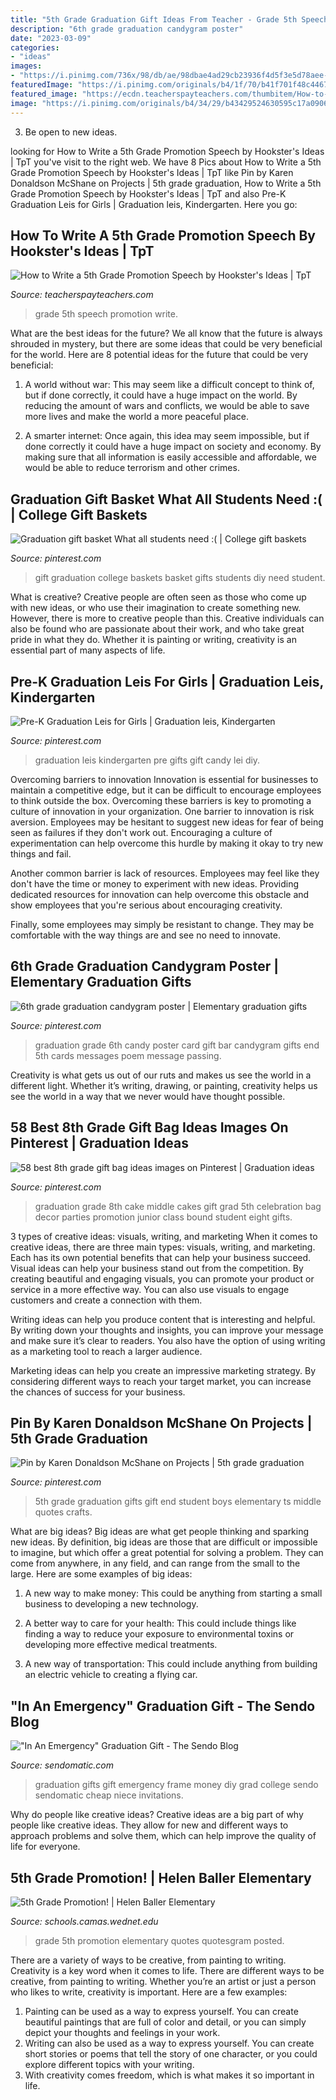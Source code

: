 ```yaml
---
title: "5th Grade Graduation Gift Ideas From Teacher - Grade 5th Speech Promotion Write"
description: "6th grade graduation candygram poster"
date: "2023-03-09"
categories:
- "ideas"
images:
- "https://i.pinimg.com/736x/98/db/ae/98dbae4ad29cb23936f4d5f3e5d78aee--graduation--eight-grade-graduation-party-ideas.jpg"
featuredImage: "https://i.pinimg.com/originals/b4/1f/70/b41f701f48c4467b9ca07fec95ccfc35.jpg"
featured_image: "https://ecdn.teacherspayteachers.com/thumbitem/How-to-Write-a-5th-Grade-Promotion-Speech-1476671062/original-197699-2.jpg"
image: "https://i.pinimg.com/originals/b4/34/29/b43429524630595c17a0906fbb13947f.jpg"
---
```



3. Be open to new ideas.

	

		
looking for How to Write a 5th Grade Promotion Speech by Hookster&#039;s Ideas | TpT you've visit to the right web. We have 8 Pics about How to Write a 5th Grade Promotion Speech by Hookster&#039;s Ideas | TpT like Pin by Karen Donaldson McShane on Projects | 5th grade graduation, How to Write a 5th Grade Promotion Speech by Hookster&#039;s Ideas | TpT and also Pre-K Graduation Leis for Girls | Graduation leis, Kindergarten. Here you go:
		
    
## How To Write A 5th Grade Promotion Speech By Hookster&#039;s Ideas | TpT

<img loading=lazy src="https://ecdn.teacherspayteachers.com/thumbitem/How-to-Write-a-5th-Grade-Promotion-Speech-1476671062/original-197699-2.jpg" onerror="this.onerror=null;this.src='https://tse3.mm.bing.net/th?id=OIP.-hbuyQ91xzZ9HapDSg1EbwAAAA&amp;pid=15.1';" alt="How to Write a 5th Grade Promotion Speech by Hookster&#039;s Ideas | TpT">

_Source: teacherspayteachers.com_

>grade 5th speech promotion write. 

	

What are the best ideas for the future?
We all know that the future is always shrouded in mystery, but there are some ideas that could be very beneficial for the world. Here are 8 potential ideas for the future that could be very beneficial:
1. A world without war: This may seem like a difficult concept to think of, but if done correctly, it could have a huge impact on the world. By reducing the amount of wars and conflicts, we would be able to save more lives and make the world a more peaceful place.

2. A smarter internet: Once again, this idea may seem impossible, but if done correctly it could have a huge impact on society and economy. By making sure that all information is easily accessible and affordable, we would be able to reduce terrorism and other crimes.


    
## Graduation Gift Basket What All Students Need :( | College Gift Baskets

<img loading=lazy src="https://i.pinimg.com/originals/22/e2/4f/22e24f72d0d67d964bc1fe92864c18ae.jpg" onerror="this.onerror=null;this.src='https://tse2.mm.bing.net/th?id=OIP.nd0pTMEh6NiotMfGvsqvBAHaJ6&amp;pid=15.1';" alt="Graduation gift basket What all students need :( | College gift baskets">

_Source: pinterest.com_

>gift graduation college baskets basket gifts students diy need student. 

	

What is creative?
Creative people are often seen as those who come up with new ideas, or who use their imagination to create something new. However, there is more to creative people than this. Creative individuals can also be found who are passionate about their work, and who take great pride in what they do. Whether it is painting or writing, creativity is an essential part of many aspects of life.

    
## Pre-K Graduation Leis For Girls | Graduation Leis, Kindergarten

<img loading=lazy src="https://i.pinimg.com/originals/b4/1f/70/b41f701f48c4467b9ca07fec95ccfc35.jpg" onerror="this.onerror=null;this.src='https://tse1.mm.bing.net/th?id=OIP.01PihtBhuDvG22QZwKY9twHaJ4&amp;pid=15.1';" alt="Pre-K Graduation Leis for Girls | Graduation leis, Kindergarten">

_Source: pinterest.com_

>graduation leis kindergarten pre gifts gift candy lei diy. 

	

Overcoming barriers to innovation
Innovation is essential for businesses to maintain a competitive edge, but it can be difficult to encourage employees to think outside the box. Overcoming these barriers is key to promoting a culture of innovation in your organization.
One barrier to innovation is risk aversion. Employees may be hesitant to suggest new ideas for fear of being seen as failures if they don't work out. Encouraging a culture of experimentation can help overcome this hurdle by making it okay to try new things and fail.

Another common barrier is lack of resources. Employees may feel like they don't have the time or money to experiment with new ideas. Providing dedicated resources for innovation can help overcome this obstacle and show employees that you're serious about encouraging creativity.

Finally, some employees may simply be resistant to change. They may be comfortable with the way things are and see no need to innovate.

    
## 6th Grade Graduation Candygram Poster | Elementary Graduation Gifts

<img loading=lazy src="https://i.pinimg.com/736x/de/fc/21/defc2107d86a01c91ad256b254379df7.jpg" onerror="this.onerror=null;this.src='https://tse4.mm.bing.net/th?id=OIP.ujJEVmJZJQVq-RxRqA2C7AHaJ3&amp;pid=15.1';" alt="6th grade graduation candygram poster | Elementary graduation gifts">

_Source: pinterest.com_

>graduation grade 6th candy poster card gift bar candygram gifts end 5th cards messages poem message passing. 

	

Creativity is what gets us out of our ruts and makes us see the world in a different light. Whether it’s writing, drawing, or painting, creativity helps us see the world in a way that we never would have thought possible.

    
## 58 Best 8th Grade Gift Bag Ideas Images On Pinterest | Graduation Ideas

<img loading=lazy src="https://i.pinimg.com/736x/98/db/ae/98dbae4ad29cb23936f4d5f3e5d78aee--graduation--eight-grade-graduation-party-ideas.jpg" onerror="this.onerror=null;this.src='https://tse4.mm.bing.net/th?id=OIP.RWKkB8sgKU5XIEWC60mzcQHaJ4&amp;pid=15.1';" alt="58 best 8th grade gift bag ideas images on Pinterest | Graduation ideas">

_Source: pinterest.com_

>graduation grade 8th cake middle cakes gift grad 5th celebration bag decor parties promotion junior class bound student eight gifts. 

	

3 types of creative ideas: visuals, writing, and marketing
When it comes to creative ideas, there are three main types: visuals, writing, and marketing. Each has its own potential benefits that can help your business succeed.
Visual ideas can help your business stand out from the competition. By creating beautiful and engaging visuals, you can promote your product or service in a more effective way. You can also use visuals to engage customers and create a connection with them.

Writing ideas can help you produce content that is interesting and helpful. By writing down your thoughts and insights, you can improve your message and make sure it’s clear to readers. You also have the option of using writing as a marketing tool to reach a larger audience.

Marketing ideas can help you create an impressive marketing strategy. By considering different ways to reach your target market, you can increase the chances of success for your business.

    
## Pin By Karen Donaldson McShane On Projects | 5th Grade Graduation

<img loading=lazy src="https://i.pinimg.com/originals/b4/34/29/b43429524630595c17a0906fbb13947f.jpg" onerror="this.onerror=null;this.src='https://tse1.mm.bing.net/th?id=OIP.76PlRBtCuijz0mcZLRyAgQHaJ4&amp;pid=15.1';" alt="Pin by Karen Donaldson McShane on Projects | 5th grade graduation">

_Source: pinterest.com_

>5th grade graduation gifts gift end student boys elementary ts middle quotes crafts. 

	

What are big ideas?
Big ideas are what get people thinking and sparking new ideas. By definition, big ideas are those that are difficult or impossible to imagine, but which offer a great potential for solving a problem. They can come from anywhere, in any field, and can range from the small to the large. Here are some examples of big ideas:
1. A new way to make money: This could be anything from starting a small business to developing a new technology.

2. A better way to care for your health: This could include things like finding a way to reduce your exposure to environmental toxins or developing more effective medical treatments.

3. A new way of transportation: This could include anything from building an electric vehicle to creating a flying car.


    
## &quot;In An Emergency&quot; Graduation Gift - The Sendo Blog

<img loading=lazy src="https://sendomatic.com/blog/wp-content/uploads/2017/01/emergency3.jpg" onerror="this.onerror=null;this.src='https://tse1.mm.bing.net/th?id=OIP.sPAlYBM-bnN4KZxSw7tLBAHaJn&amp;pid=15.1';" alt="&quot;In An Emergency&quot; Graduation Gift - The Sendo Blog">

_Source: sendomatic.com_

>graduation gifts gift emergency frame money diy grad college sendo sendomatic cheap niece invitations. 

	

Why do people like creative ideas?
Creative ideas are a big part of why people like creative ideas. They allow for new and different ways to approach problems and solve them, which can help improve the quality of life for everyone.

    
## 5th Grade Promotion! | Helen Baller Elementary

<img loading=lazy src="http://schools.camas.wednet.edu/helenballer/files/2013/03/5th-grade-promotion.jpg" onerror="this.onerror=null;this.src='https://tse4.mm.bing.net/th?id=OIP.RZg3eZGHUgSPJi1NdkGMQQHaIG&amp;pid=15.1';" alt="5th Grade Promotion! | Helen Baller Elementary">

_Source: schools.camas.wednet.edu_

>grade 5th promotion elementary quotes quotesgram posted. 

	

There are a variety of ways to be creative, from painting to writing.
Creativity is a key word when it comes to life. There are different ways to be creative, from painting to writing. Whether you’re an artist or just a person who likes to write, creativity is important. Here are a few examples: 
1. Painting can be used as a way to express yourself. You can create beautiful paintings that are full of color and detail, or you can simply depict your thoughts and feelings in your work. 
2. Writing can also be used as a way to express yourself. You can create short stories or poems that tell the story of one character, or you could explore different topics with your writing. 
3. With creativity comes freedom, which is what makes it so important in life.


